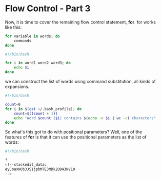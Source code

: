 # Flow Control - Part 3
Now, it is time to cover the remaining flow control statement, **for**. for works like this:
```bash
for variable in words; do
	commands
done
```
```bash
#!/bin/bash

for i in word1 word2 word3; do
	echo $i
done
```
we can construct the list of words using command substitution, all kinds of expansions.
```bash
#!/bin/bash

count=0
for i in $(cat ~/.bash_profile); do
	count=$((count + 1))
	echo "Word $count ($i) contains $(echo -n $i | wc -c) characters"
done
```
So what's this got to do with positional parameters? Well, one of the features of **for** is that it can use the positional parameters as the list of words:
```bash
#!/bin/bash

f
<!--stackedit_data:
eyJoaXN0b3J5IjpbMTE3MDk2ODA3NV19
-->